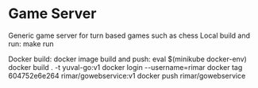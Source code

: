 # Game Server


Generic game server for turn based games such as chess
Local build and run:
make run

Docker build: 
docker image build and push:
  eval $(minikube docker-env)
  docker build . -t yuval-go:v1
  docker login --username=rimar
  docker tag 604752e6e264 rimar/gowebservice:v1
  docker push rimar/gowebservice

